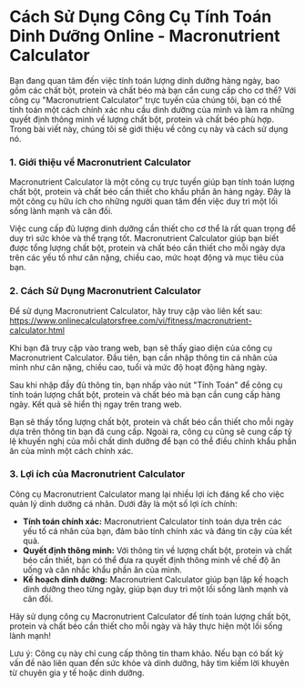 Cách Sử Dụng Công Cụ Tính Toán Dinh Dưỡng Online - Macronutrient Calculator
===========================================================================

Bạn đang quan tâm đến việc tính toán lượng dinh dưỡng hàng ngày, bao gồm các chất bột, protein và chất béo mà bạn cần cung cấp cho cơ thể? Với công cụ "Macronutrient Calculator" trực tuyến của chúng tôi, bạn có thể tính toán một cách chính xác nhu cầu dinh dưỡng của mình và làm ra những quyết định thông minh về lượng chất bột, protein và chất béo phù hợp. Trong bài viết này, chúng tôi sẽ giới thiệu về công cụ này và cách sử dụng nó.

### 1. Giới thiệu về Macronutrient Calculator

Macronutrient Calculator là một công cụ trực tuyến giúp bạn tính toán lượng chất bột, protein và chất béo cần thiết cho khẩu phần ăn hàng ngày. Đây là một công cụ hữu ích cho những người quan tâm đến việc duy trì một lối sống lành mạnh và cân đối.

Việc cung cấp đủ lượng dinh dưỡng cần thiết cho cơ thể là rất quan trọng để duy trì sức khỏe và thể trạng tốt. Macronutrient Calculator giúp bạn biết được tổng lượng chất bột, protein và chất béo cần thiết cho mỗi ngày dựa trên các yếu tố như cân nặng, chiều cao, mức hoạt động và mục tiêu của bạn.

### 2. Cách Sử Dụng Macronutrient Calculator

Để sử dụng Macronutrient Calculator, hãy truy cập vào liên kết sau: <https://www.onlinecalculatorsfree.com/vi/fitness/macronutrient-calculator.html>

Khi bạn đã truy cập vào trang web, bạn sẽ thấy giao diện của công cụ Macronutrient Calculator. Đầu tiên, bạn cần nhập thông tin cá nhân của mình như cân nặng, chiều cao, tuổi và mức độ hoạt động hàng ngày.

Sau khi nhập đầy đủ thông tin, bạn nhấp vào nút "Tính Toán" để công cụ tính toán lượng chất bột, protein và chất béo mà bạn cần cung cấp hàng ngày. Kết quả sẽ hiển thị ngay trên trang web.

Bạn sẽ thấy tổng lượng chất bột, protein và chất béo cần thiết cho mỗi ngày dựa trên thông tin bạn đã cung cấp. Ngoài ra, công cụ cũng sẽ cung cấp tỷ lệ khuyến nghị của mỗi chất dinh dưỡng để bạn có thể điều chỉnh khẩu phần ăn của mình một cách chính xác.

### 3. Lợi ích của Macronutrient Calculator

Công cụ Macronutrient Calculator mang lại nhiều lợi ích đáng kể cho việc quản lý dinh dưỡng cá nhân. Dưới đây là một số lợi ích chính:

- **Tính toán chính xác:** Macronutrient Calculator tính toán dựa trên các yếu tố cá nhân của bạn, đảm bảo tính chính xác và đáng tin cậy của kết quả.
- **Quyết định thông minh:** Với thông tin về lượng chất bột, protein và chất béo cần thiết, bạn có thể đưa ra quyết định thông minh về chế độ ăn uống và cân nhắc khẩu phần ăn của mình.
- **Kế hoạch dinh dưỡng:** Macronutrient Calculator giúp bạn lập kế hoạch dinh dưỡng theo từng ngày, giúp bạn duy trì một lối sống lành mạnh và cân đối.

Hãy sử dụng công cụ Macronutrient Calculator để tính toán lượng chất bột, protein và chất béo cần thiết cho mỗi ngày và hãy thực hiện một lối sống lành mạnh!

Lưu ý: Công cụ này chỉ cung cấp thông tin tham khảo. Nếu bạn có bất kỳ vấn đề nào liên quan đến sức khỏe và dinh dưỡng, hãy tìm kiếm lời khuyên từ chuyên gia y tế hoặc dinh dưỡng.